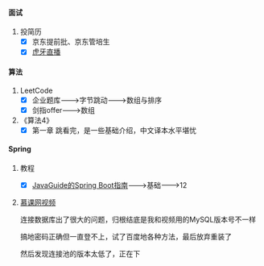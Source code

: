 #### 面试

1. 投简历
   - [x] 京东提前批、京东管培生
   - [x] [虎牙直播](https://hr.huya.com/)

#### 算法

1. LeetCode
   - [x] 企业题库--->字节跳动--->数组与排序
   - [x] 剑指offer--->数组

2. 《算法4》
   - [x] 第一章 跳看完，是一些基础介绍，中文译本水平堪忧

#### Spring

1. 教程

   - [x] [JavaGuide的Spring Boot指南](https://snailclimb.gitee.io/springboot-guide/#/)--->基础--->12

2. [慕课网视频](https://www.imooc.com/video/18335)

   连接数据库出了很大的问题，归根结底是我和视频用的MySQL版本号不一样

   搞地密码正确但一直登不上，试了百度地各种方法，最后放弃重装了

   然后发现连接池的版本太低了，正在下
